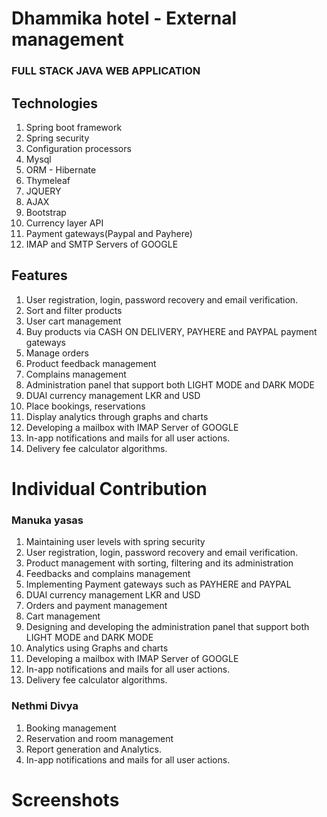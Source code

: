 # Dhammika hotel - External management

### FULL STACK JAVA WEB APPLICATION 

## Technologies

1. Spring boot framework
2. Spring security
3. Configuration processors 
4. Mysql
5. ORM - Hibernate
6. Thymeleaf
7. JQUERY
8. AJAX
9. Bootstrap
10. Currency layer API
11. Payment gateways(Paypal and Payhere)
12. IMAP and SMTP Servers of GOOGLE

## Features

1. User registration, login, password recovery and email verification.
2. Sort and filter products
3. User cart management
4. Buy products via CASH ON DELIVERY, PAYHERE and PAYPAL payment gateways
5. Manage orders
6. Product feedback management
7. Complains management
8. Administration panel that support both LIGHT MODE and DARK MODE
9. DUAl currency management LKR and USD
10. Place bookings, reservations
11. Display analytics through graphs and charts
12. Developing a mailbox with IMAP Server of GOOGLE
13. In-app notifications and mails for all user actions.
14. Delivery fee calculator algorithms.

# Individual Contribution

### Manuka yasas

1. Maintaining user levels with spring security
2. User registration, login, password recovery and email verification.
3. Product management with sorting, filtering and its administration
4. Feedbacks and complains management
5. Implementing Payment gateways such as PAYHERE and PAYPAL
6. DUAl currency management LKR and USD
7. Orders and payment management
8. Cart management
9. Designing and developing the administration panel that support both LIGHT MODE and DARK MODE
10. Analytics using Graphs and charts
11. Developing a mailbox with IMAP Server of GOOGLE
12. In-app notifications and mails for all user actions.
13. Delivery fee calculator algorithms.


### Nethmi Divya

1. Booking management
2. Reservation and room management
3. Report generation and Analytics.
4. In-app notifications and mails for all user actions.

# Screenshots



